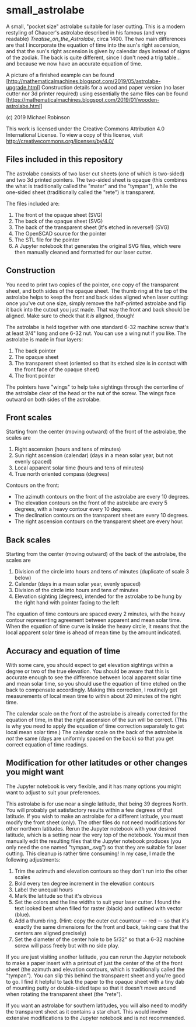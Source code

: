 # small_astrolabe
A small, "pocket size" astrolabe suitable for laser cutting.  This is a modern restyling of Chaucer's astrolabe described in his famous (and very readable) _Treatise_on_the_Astrolabe_, circa 1400.  The two main differences are that I incorporate the equation of time into the sun's right ascension, and that the sun's right ascension is given by calendar days instead of signs of the zodiak.  The back is quite different, since I don't need a trig table... and because we now have an accurate equation of time.

A picture of a finished example can be found [http://mathematicalmachines.blogspot.com/2019/05/astrolabe-upgrade.html]
Construction details for a wood and paper version (no laser cutter nor 3d printer required) using essentially the same files can be found [https://mathematicalmachines.blogspot.com/2019/01/wooden-astrolabe.html]

(c) 2019 Michael Robinson

This work is licensed under the Creative Commons Attribution 4.0 International License. 
To view a copy of this license, visit http://creativecommons.org/licenses/by/4.0/

## Files included in this repository
The astrolabe consists of two laser cut sheets (one of which is two-sided) and two 3d printed pointers.  The two-sided sheet is opaque (this combines the what is traditionally called the "mater" and the "tympan"), while the one-sided sheet (traditionally called the "rete") is transparent.

The files included are:
1. The front of the opaque sheet (SVG)
2. The back of the opaque sheet (SVG)
3. The back of the transparent sheet (it's etched in reverse!) (SVG)
4. The OpenSCAD source for the pointer
5. The STL file for the pointer
6. A Jupyter notebook that generates the original SVG files, which were then manually cleaned and formatted for our laser cutter.

## Construction
You need to print two copies of the pointer, one copy of the transparent sheet, and both sides of the opaque sheet.  The thumb ring at the top of the astrolabe helps to keep the front and back sides aligned when laser cutting: once you've cut one size, simply remove the half-printed astrolabe and flip it back into the cutout you just made.  That way the front and back should be aligned.  Make sure to check that it *is* aligned, though!

The astrolabe is held together with one standard 6-32 machine screw that's at least 3/4" long and one 6-32 nut.  You can use a wing nut if you like.  The astrolabe is made in four layers:

1. The back pointer
2. The opaque sheet
3. The transparent sheet (oriented so that its etched size is in contact with the front face of the opaque sheet)
4. The front pointer

The pointers have "wings" to help take sightings through the centerline of the astrolabe clear of the head or the nut of the screw.  The wings face outward on both sides of the astrolabe.

## Front scales
Starting from the center (moving outward) of the front of the astrolabe, the scales are
1. Right ascension (hours and tens of minutes)
2. Sun right ascension (calendar) (days in a mean solar year, but not evenly spaced)
3. Local apparent solar time (hours and tens of minutes)
4. True north oriented compass (degrees)

Contours on the front:
* The azimuth contours on the front of the astrolabe are every 10 degrees.
* The elevation contours on the front of the astrolabe are every 5 degrees, with a heavy contour every 10 degrees.
* The declination contours on the transparent sheet are every 10 degrees.
* The right ascension contours on the transparent sheet are every hour.

## Back scales
Starting from the center (moving outward) of the back of the astrolabe, the scales are
1. Division of the circle into hours and tens of minutes (duplicate of scale 3 below)
2. Calendar (days in a mean solar year, evenly spaced)
3. Division of the circle into hours and tens of minutes
4. Elevation sighting (degrees), intended for the astrolabe to be hung by the right hand with pointer facing to the left

The equation of time contours are spaced every 2 minutes, with the heavy contour representing agreement between apparent and mean solar time.  When the equation of time curve is inside the heavy circle, it means that the local apparent solar time is ahead of mean time by the amount indicated.

## Accuracy and equation of time
With some care, you should expect to get elevation sightings within a degree or two of the true elevation.   You should be aware that this is accurate enough to see the difference between local apparent solar time and mean solar time, so you should use the equation of time etched on the back to compensate accordingly.  Making this correction, I routinely get measurements of local mean time to within about 20 minutes of the right time.

The calendar scale on the front of the astrolabe is already corrected for the equation of time, in that the right ascension of the sun will be correct.  (This is why you need to apply the equation of time correction separately to get local mean solar time.)  The calendar scale on the back of the astrolabe is *not* the same (days are uniformly spaced on the back) so that you get correct equation of time readings.

## Modification for other latitudes or other changes you might want
The Jupyter notebook is very flexible, and it has many options you might want to adjust to suit your preferences.

This astrolabe is for use near a single latitude, that being 39 degrees North.  You will probably get satisfactory results within a few degrees of that latitude.  If you wish to make an astrolabe for a different latitude, you must modify the front sheet (only).  The other files do not need modifications for other northern latitudes.  Rerun the Jupyter notebook with your desired latitude, which is a setting near the very top of the notebook.  You must then manually edit the resulting files that the Jupyter notebook produces (you only need the one named "tympan_<latitude>.svg") so that they are suitable for laser cutting.  This cleanup is rather time consuming!  In my case, I made the following adjustments:

1. Trim the azimuth and elevation contours so they don't run into the other scales
2. Bold every ten degree increment in the elevation contours
3. Label the unequal hours
4. Mark the latitude so that it's obvious
5. Set the colors and the line widths to suit your laser cutter.  I found the text looked best when filled for raster (black) and outlined with vector (blue).
6. Add a thumb ring.  (Hint: copy the outer cut countour -- red -- so that it's exactly the same dimensions for the front and back, taking care that the centers are aligned precisely)
7. Set the diameter of the center hole to be 5/32" so that a 6-32 machine screw will pass freely but with no side play.

If you are just visiting another latitude, you can rerun the Jupyter notebook to make a paper insert with a printout of just the center of the of the front sheet (the azimuth and elevation contours, which is traditionally called the "tympan").  You can slip this behind the transparent sheet and you're good to go.  I find it helpful to tack the paper to the opaque sheet with a tiny dab of mounting putty or double-sided tape so that it doesn't move around when rotating the transparent sheet (the "rete").

If you want an astrolabe for southern latitudes, you will also need to modify the transparent sheet as it contains a star chart.  This would involve extensive modifications to the Jupyter notebook and is not recommended.
